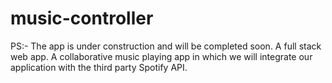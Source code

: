 # music-controller
PS:- The  app is under construction and will be completed soon.
A full stack web app. A collaborative music playing app in which we will integrate our application with the third party Spotify API. 
